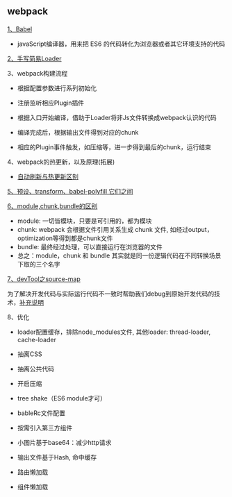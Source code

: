 ## webpack

[1、Babel](https://my.oschina.net/vivotech/blog/4407304)

* javaScript编译器，用来把 ES6 的代码转化为浏览器或者其它环境支持的代码

[2、手写简易Loader](https://zhuanlan.zhihu.com/p/104205895)

3、webpack构建流程

* 根据配置参数进行系列初始化

* 注册监听相应Plugin插件

* 根据入口开始编译，借助于Loader将非Js文件转换成webpack认识的代码

* 编译完成后，根据输出文件得到对应的chunk

* 相应的Plugin事件触发，如压缩等，进一步得到最后的chunk，运行结束

4、webpack的热更新，以及原理(拓展)

* [自动刷新与热更新区别]()

[5、预设、transform、babel-polyfill 它们之间](https://www.jiangruitao.com/babel/babel-polyfill/)

[6、module,chunk,bundle的区别](https://www.cnblogs.com/skychx/p/webpack-module-chunk-bundle.html)
* module: 一切皆模块，只要是可引用的，都为模块
* chunk: webpack 会根据文件引用关系生成 chunk 文件, 如经过output，optimization等得到都是chunk文件
* bundle: 最终经过处理，可以直接运行在浏览器的文件
* 总之：module，chunk 和 bundle 其实就是同一份逻辑代码在不同转换场景下取的三个名字

[7、devTool之source-map](https://zhuanlan.zhihu.com/p/135228801)

为了解决开发代码与实际运行代码不一致时帮助我们debug到原始开发代码的技术，[补充说明](https://segmentfault.com/a/1190000008315937)

8、优化

* loader配置缓存，排除node_modules文件, 其他loader: thread-loader, cache-loader

* 抽离CSS

* 抽离公共代码

* 开启压缩

* tree shake（ES6 module才可）

* bableRc文件配置

* 按需引入第三方组件

* 小图片基于base64：减少http请求

* 输出文件基于Hash, 命中缓存

* 路由懒加载

* 组件懒加载












